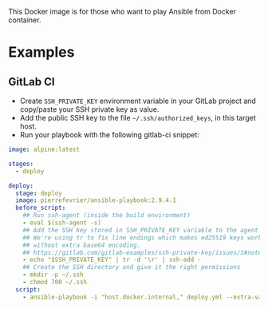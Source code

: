 This Docker image is for those who want to play Ansible from Docker container.

# Examples

## GitLab CI
- Create `SSH_PRIVATE_KEY` environment variable in your GitLab project and copy/paste your SSH private key as value.
- Add the public SSH key to the file `~/.ssh/authorized_keys`, in this target host.
- Run your playbook with the following gitlab-ci snippet:

```yml
image: alpine:latest

stages:
  - deploy

deploy:
  stage: deploy
  image: pierrefevrier/ansible-playbook:2.9.4.1
  before_script:
    ## Run ssh-agent (inside the build environment)
    - eval $(ssh-agent -s)
    ## Add the SSH key stored in SSH_PRIVATE_KEY variable to the agent store
    ## We're using tr to fix line endings which makes ed25519 keys work
    ## without extra base64 encoding.
    ## https://gitlab.com/gitlab-examples/ssh-private-key/issues/1#note_48526556
    - echo "$SSH_PRIVATE_KEY" | tr -d '\r' | ssh-add -
    ## Create the SSH directory and give it the right permissions
    - mkdir -p ~/.ssh
    - chmod 700 ~/.ssh
  script:
    - ansible-playbook -i "host.docker.internal," deploy.yml --extra-vars "ansible_user=YOUR_TARGET_SSH_USER"

```
